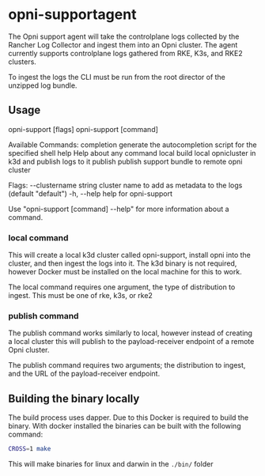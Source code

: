 # opni-supportagent

The Opni support agent will take the controlplane logs collected by the Rancher Log Collector and ingest them into an Opni cluster.  The agent currently supports controlplane logs gathered from RKE, K3s, and RKE2 clusters.

To ingest the logs the CLI must be run from the root director of the unzipped log bundle.

## Usage
  opni-support [flags]
  opni-support [command]

Available Commands:
  completion  generate the autocompletion script for the specified shell
  help        Help about any command
  local       build local opnicluster in k3d and publish logs to it
  publish     publish support bundle to remote opni cluster

Flags:
      --clustername string   cluster name to add as metadata to the logs (default "default")
  -h, --help                 help for opni-support

Use "opni-support [command] --help" for more information about a command.

### local command
This will create a local k3d cluster called opni-support, install opni into the cluster, and then ingest the logs into it.  The k3d binary is not required, however Docker must be installed on the local machine for this to work.

The local command requires one argument, the type of distribution to ingest.  This must be one of rke, k3s, or rke2

### publish command
The publish command works similarly to local, however instead of creating a local cluster this will publish to the payload-receiver endpoint of a remote Opni cluster.

The publish command requires two arguments; the distribution to ingest, and the URL of the payload-receiver endpoint.

## Building the binary locally
The build process uses dapper.  Due to this Docker is required to build the binary.  With docker installed the binaries can be built with the following command:
```bash
CROSS=1 make
```
This will make binaries for linux and darwin in the `./bin/` folder